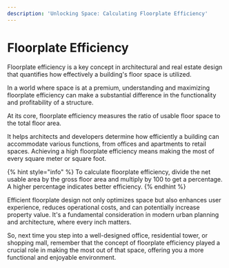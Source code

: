 ```yaml
---
description: 'Unlocking Space: Calculating Floorplate Efficiency'
---
```


# Floorplate Efficiency

Floorplate efficiency is a key concept in architectural and real estate design that quantifies how effectively a building's floor space is utilized.&#x20;

In a world where space is at a premium, understanding and maximizing floorplate efficiency can make a substantial difference in the functionality and profitability of a structure.

At its core, floorplate efficiency measures the ratio of usable floor space to the total floor area.&#x20;

It helps architects and developers determine how efficiently a building can accommodate various functions, from offices and apartments to retail spaces. Achieving a high floorplate efficiency means making the most of every square meter or square foot.

{% hint style="info" %}
To calculate floorplate efficiency, divide the net usable area by the gross floor area and multiply by 100 to get a percentage. A higher percentage indicates better efficiency.
{% endhint %}

Efficient floorplate design not only optimizes space but also enhances user experience, reduces operational costs, and can potentially increase property value. It's a fundamental consideration in modern urban planning and architecture, where every inch matters.

So, next time you step into a well-designed office, residential tower, or shopping mall, remember that the concept of floorplate efficiency played a crucial role in making the most out of that space, offering you a more functional and enjoyable environment.
